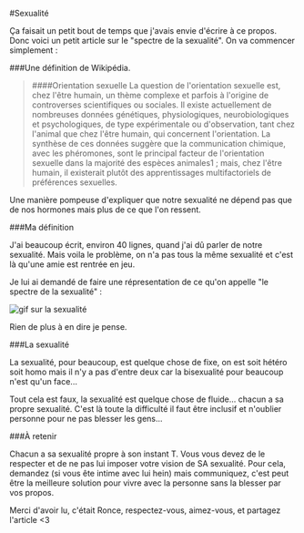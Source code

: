 #Sexualité

Ça faisait un petit bout de temps que j'avais envie d'écrire à ce propos. Donc voici un petit article sur le "spectre de la sexualité". On va commencer simplement&nbsp;:

###Une définition de Wikipédia.

>####Orientation sexuelle
>La question de l'orientation sexuelle est, chez l'être humain, un thème complexe et parfois à l'origine de controverses 
>scientifiques ou sociales. Il existe actuellement de nombreuses données génétiques, physiologiques, neurobiologiques et 
>psychologiques, de type expérimentale ou d'observation, tant chez l'animal que chez l'être humain, qui concernent 
>l'orientation. La synthèse de ces données suggère que la communication chimique, avec les phéromones, sont le principal 
>facteur de l'orientation sexuelle dans la majorité des espèces animales1 ; mais, chez l'être humain, il existerait plutôt 
>des apprentissages multifactoriels de préférences sexuelles.

Une manière pompeuse d'expliquer que notre sexualité ne dépend pas que de nos hormones mais plus de ce que l'on ressent.

###Ma définition

J'ai beaucoup écrit, environ 40 lignes, quand j'ai dû parler de notre sexualité.
Mais voila le problème, on n'a pas tous la même sexualité et c'est là qu'une amie est rentrée en jeu.

Je lui ai demandé de faire une répresentation de ce qu'on appelle "le spectre de la sexualité"&nbsp;:

![gif sur la sexualité](/images/gifsexualite.gif)

Rien de plus à en dire je pense.

###La sexualité

La sexualité, pour beaucoup, est quelque chose de fixe, on est soit hétéro soit homo mais il n'y a pas d'entre deux car la bisexualité pour beaucoup n'est qu'un face...

Tout cela est faux, la sexualité est quelque chose de fluide... chacun a sa propre sexualité.
C'est là toute la difficulté il faut être inclusif et n'oublier personne pour ne pas blesser les gens...

###À retenir

Chacun a sa sexualité propre à son instant T. Vous vous devez de le respecter et de ne pas lui imposer votre vision de SA sexualité.
Pour cela, demandez (si vous ête intime avec lui hein) mais communiquez, c'est peut être la meilleure solution pour vivre avec la personne sans la blesser par vos propos.

Merci d'avoir lu, c'était Ronce, respectez-vous, aimez-vous, et partagez l'article <3
